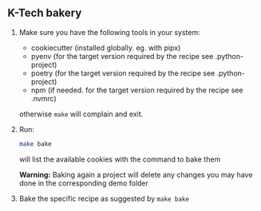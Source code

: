 ## K-Tech bakery

1. Make sure you have the following tools in your system:

    * cookiecutter (installed globally. eg. with pipx)
    * pyenv (for the target version required by the recipe see .python-project)
    * poetry (for the target version required by the recipe see .python-project)
    * npm (if needed. for the target version required by the recipe see .nvmrc)

    otherwise `make` will complain and exit.

2. Run:

    ```bash
    make bake
    ```
    will list the available cookies with the command to bake them

    **Warning:** Baking again a project will delete any changes you
    may have done in the corresponding demo folder
   
3. Bake the specific recipe as suggested by `make bake`
